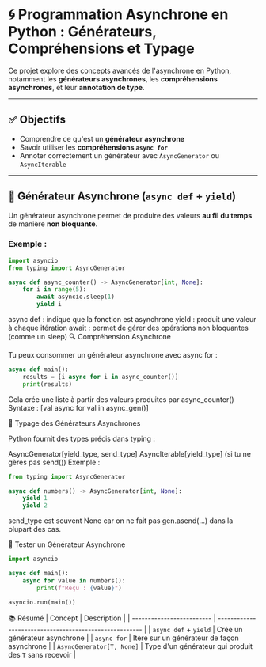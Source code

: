 # 🌀 Programmation Asynchrone en Python : Générateurs, Compréhensions et Typage

Ce projet explore des concepts avancés de l'asynchrone en Python, notamment les **générateurs asynchrones**, les **compréhensions asynchrones**, et leur **annotation de type**.

---

## ✅ Objectifs

- Comprendre ce qu'est un **générateur asynchrone**
- Savoir utiliser les **compréhensions `async for`**
- Annoter correctement un générateur avec `AsyncGenerator` ou `AsyncIterable`

---

## 🔁 Générateur Asynchrone (`async def` + `yield`)

Un générateur asynchrone permet de produire des valeurs **au fil du temps** de manière **non bloquante**.

### Exemple :

```python
import asyncio
from typing import AsyncGenerator

async def async_counter() -> AsyncGenerator[int, None]:
    for i in range(5):
        await asyncio.sleep(1)
        yield i
````

async def : indique que la fonction est asynchrone
yield : produit une valeur à chaque itération
await : permet de gérer des opérations non bloquantes (comme un sleep)
🔍 Compréhension Asynchrone

Tu peux consommer un générateur asynchrone avec async for :
```python
async def main():
    results = [i async for i in async_counter()]
    print(results)
````

Cela crée une liste à partir des valeurs produites par async_counter()
Syntaxe : [val async for val in async_gen()]

🧠 Typage des Générateurs Asynchrones

Python fournit des types précis dans typing :

AsyncGenerator[yield_type, send_type]
AsyncIterable[yield_type] (si tu ne gères pas send())
Exemple :
```python
from typing import AsyncGenerator

async def numbers() -> AsyncGenerator[int, None]:
    yield 1
    yield 2
````

send_type est souvent None car on ne fait pas gen.asend(...) dans la plupart des cas.

🧪 Tester un Générateur Asynchrone
```python
import asyncio

async def main():
    async for value in numbers():
        print(f"Reçu : {value}")

asyncio.run(main())
```

📚 Résumé
| Concept                   | Description                                            |
| ------------------------- | ------------------------------------------------------ |
| `async def` + `yield`     | Crée un générateur asynchrone                          |
| `async for`               | Itère sur un générateur de façon asynchrone            |
| `AsyncGenerator[T, None]` | Type d'un générateur qui produit des `T` sans recevoir |
